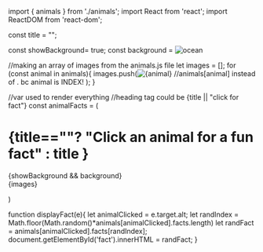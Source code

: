 import { animals } from './animals';
import React from 'react';
import ReactDOM from 'react-dom';

const title = "";

const showBackground= true;
const background = <img className='background' alt='ocean' src='/images/ocean.jpg'/>

//making an array of images from the animals.js file
let images = [];
for (const animal in animals){
  images.push(<img key={animal} className='animal' alt={animal} src={animals[animal].image} aria-label={animal} role='button' onClick={displayFact}/> //animals[animal] instead of . bc animal is INDEX!
  );
}

//var used to render everything 
//heading tag could be {title || "click for fact"}
const animalFacts = 
(
  <div>
    <h1> {title==""? "Click an animal for a fun fact" : title } </h1> 
    {showBackground && background} 
    <div className='animals'>{images} </div>
    <p id='fact'> </p>
  </div>
)

function displayFact(e){
  let animalClicked = e.target.alt;
  let randIndex = Math.floor(Math.random()*animals[animalClicked].facts.length)
  let randFact = animals[animalClicked].facts[randIndex];
  document.getElementById('fact').innerHTML = randFact;
}
